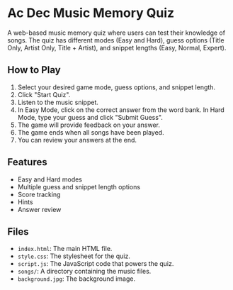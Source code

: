 # Ac Dec Music Memory Quiz

A web-based music memory quiz where users can test their knowledge of songs. The quiz has different modes (Easy and Hard), guess options (Title Only, Artist Only, Title + Artist), and snippet lengths (Easy, Normal, Expert).

## How to Play

1.  Select your desired game mode, guess options, and snippet length.
2.  Click "Start Quiz".
3.  Listen to the music snippet.
4.  In Easy Mode, click on the correct answer from the word bank. In Hard Mode, type your guess and click "Submit Guess".
5.  The game will provide feedback on your answer.
6.  The game ends when all songs have been played.
7.  You can review your answers at the end.

## Features

*   Easy and Hard modes
*   Multiple guess and snippet length options
*   Score tracking
*   Hints
*   Answer review

## Files

*   `index.html`: The main HTML file.
*   `style.css`: The stylesheet for the quiz.
*   `script.js`: The JavaScript code that powers the quiz.
*   `songs/`: A directory containing the music files.
*   `background.jpg`: The background image.